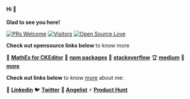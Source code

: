 #### Hi 👋

**Glad to see you here!**


[![PRs Welcome](https://img.shields.io/badge/PRs-welcome-brightgreen.svg?style=flat&logo=github)](https://github.com/anishmprasad) [![Visitors](https://visitor-badge.glitch.me/badge?page_id=anishmprasad.visitor-badge)](https://github.com/anishmprasad) [![Open Source Love](https://badges.frapsoft.com/os/v2/open-source.svg?v=103)](https://github.com/anishmprasad)


**Check out opensource links below** to know more

 :toolbox: **[MathEx for CKEditor](https://ckeditor.com/cke4/addon/MathEx)**
 :electric_plug: **[npm packages](https://www.npmjs.com/~anishmprasad)**
 :thread: **[stackoverflow](https://stackoverflow.com/users/2706355/anish-m-prasad)**
 :trophy: **[medium](https://medium.com/@anish.m.prasad)**
 :unicorn: **[more](https://github.com/anishmprasad)**


**Check out links below** to know [more](https://anishmprasad.com) about me:

 :link: **[Linkedin](https://ckeditor.com/cke4/addon/MathEx)**
 :bird: **[Twitter](https://ckeditor.com/cke4/addon/MathEx)**
 :link: **[Angelist](https://www.npmjs.com/~anishmprasad)**
 ⚡ **[Product Hunt](https://www.producthunt.com/@anish_m_prasad1)**




<!--
**anishmprasad/anishmprasad** is a ✨ _special_ ✨ repository because its `README.md` (this file) appears on your GitHub profile.

Here are some ideas to get you started:

- 🔭 I’m currently working on ...
- 🌱 I’m currently learning ...
- 👯 I’m looking to collaborate on ...
- 🤔 I’m looking for help with ...
- 💬 Ask me about ...
- 📫 How to reach me: ...
- 😄 Pronouns: ...
- ⚡ Fun fact: ...
-->
